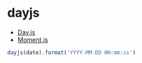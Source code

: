 # dayjs

- [Day.js](https://day.js.org/)
- [Moment.js](https://momentjs.com/)

```ts
dayjs(date).format('YYYY-MM-DD HH:mm:ss')
```
